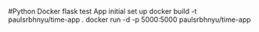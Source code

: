 #Python Docker flask test App 
initial set up 
docker build -t paulsrbhnyu/time-app . 
docker run -d -p 5000:5000 paulsrbhnyu/time-app

